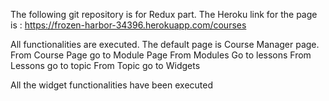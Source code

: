 The following git repository is for Redux part.
The Heroku link for the page is : https://frozen-harbor-34396.herokuapp.com/courses

All functionalities are executed.
The default page is Course Manager page. 
From Course Page go to Module Page
From Modules Go to lessons
From Lessons go to topic
From Topic go to Widgets

All the widget functionalities have been executed


  
